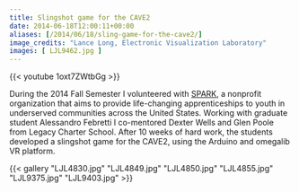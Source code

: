 ```yaml
---
title: Slingshot game for the CAVE2
date: 2014-06-18T12:00:11+00:00
aliases: [/2014/06/18/sling-game-for-the-cave2/]
image_credits: "Lance Long, Electronic Visualization Laboratory"
images: [ LJL9462.jpg ]
---
```

{{< youtube 1oxt7ZWtbGg >}} 

During the 2014 Fall Semester I volunteered with <a href="http://www.sparkprogram.org/" target="_blank">SPARK</a>, a nonprofit organization that aims to provide life-changing apprenticeships to youth in underserved communities across the United States. Working with graduate student Alessandro Febretti I co-mentored Dexter Wells and Glen Poole from Legacy Charter School. After 10 weeks of hard work, the students developed a slingshot game for the CAVE2, using the Arduino and omegalib VR platform.

{{< gallery "LJL4830.jpg"	"LJL4849.jpg"	"LJL4850.jpg"	"LJL4855.jpg"	"LJL9375.jpg"	"LJL9403.jpg"	>}}
